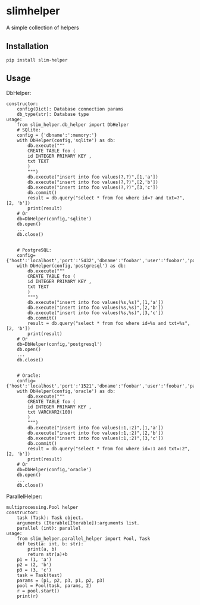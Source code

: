 # slimhelper
A simple collection of helpers
## Installation
```pip install slim-helper```
## Usage
DbHelper:
```
constructor:
    config(Dict): Database connection params
    db_type(str): Database type
usage:
	from slim_helper.db_helper import DbHelper
    # SQlite:
    config = {'dbname':':memory:'}
    with DbHelper(config,'sqlite') as db:
        db.execute("""
        CREATE TABLE foo (
        id INTEGER PRIMARY KEY ,
        txt TEXT
        )
        """)
        db.execute("insert into foo values(?,?)",[1,'a'])
        db.execute("insert into foo values(?,?)",[2,'b'])
        db.execute("insert into foo values(?,?)",[3,'c'])
        db.commit()
        result = db.query("select * from foo where id=? and txt=?", [2, 'b'])
        print(result)
    # Or
    db=DbHelper(config,'sqlite')
    db.open()
    ...
    db.close()


    # PostgreSQL:
    config={'host':'localhost','port':'5432','dbname':'foobar','user':'foobar','password':'foobar'}
    with DbHelper(config,'postgresql') as db:
        db.execute("""
        CREATE TABLE foo (
        id INTEGER PRIMARY KEY ,
        txt TEXT
        )
        """)
        db.execute("insert into foo values(%s,%s)",[1,'a'])
        db.execute("insert into foo values(%s,%s)",[2,'b'])
        db.execute("insert into foo values(%s,%s)",[3,'c'])
        db.commit()
        result = db.query("select * from foo where id=%s and txt=%s", [2, 'b'])
        print(result)
    # Or
    db=DbHelper(config,'postgresql')
    db.open()
    ...
    db.close()


    # Oracle:
    config={'host':'localhost','port':'1521','dbname':'foobar','user':'foobar','password':'foobar','mode':None}
    with DbHelper(config,'oracle') as db:
        db.execute("""
        CREATE TABLE foo (
        id INTEGER PRIMARY KEY ,
        txt VARCHAR2(100)
        )
        """)
        db.execute("insert into foo values(:1,:2)",[1,'a'])
        db.execute("insert into foo values(:1,:2)",[2,'b'])
        db.execute("insert into foo values(:1,:2)",[3,'c'])
        db.commit()
        result = db.query("select * from foo where id=:1 and txt=:2", [2, 'b'])
        print(result)
    # Or
    db=DbHelper(config,'oracle')
    db.open()
    ...
    db.close()
```

ParallelHelper:
```
multiprocessing.Pool helper
constructor:
    task (Task): Task object.
    arguments (Iterable[Iterable]):arguments list.
    parallel (int): parallel
usage:
    from slim_helper.parallel_helper import Pool, Task
    def test(a: int, b: str):
        print(a, b)
        return str(a)+b
    p1 = (1, 'a')
    p2 = (2, 'b')
    p3 = (3, 'c')
    task = Task(test)
    params = (p1, p2, p3, p1, p2, p3)
    pool = Pool(task, params, 2)
    r = pool.start()
    print(r)
```
